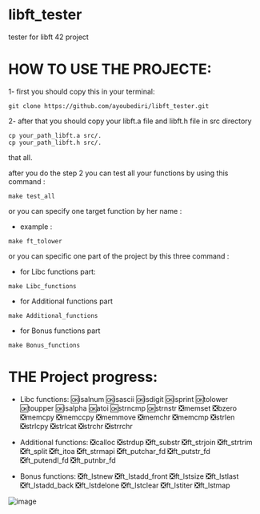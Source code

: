 # libft_tester
tester for libft 42 project
# HOW TO USE THE PROJECTE:

1- first you should copy this in your terminal:
```
git clone https://github.com/ayoubediri/libft_tester.git
```
2- after that you should copy your libft.a file and libft.h file in src directory
```
cp your_path_libft.a src/.
cp your_path_libft.h src/.
```
that all.

after you do the step 2 you can test all your functions by using this command :
```
make test_all
```
or you can specify one target function by her name :
- example :
```
make ft_tolower
```
or you can specific one part of the project by this three command :
- for Libc functions part:
```
make Libc_functions
```
- for Additional functions part
```
make Additional_functions
```
- for Bonus functions part
```
make Bonus_functions
```
# THE Project progress:
- Libc functions:
  🆗isalnum
  🆗isascii
  🆗isdigit
  🆗isprint
  🆗tolower
  🆗toupper
  🆗isalpha
  🆗atoi
  🆗strncmp
  🆗strnstr
  ❎memset
  ❎bzero
  ❎memcpy
  ❎memccpy
  ❎memmove
  ❎memchr
  ❎memcmp
  ❎strlen
  ❎strlcpy
  ❎strlcat
  ❎strchr
  ❎strrchr

- Additional functions:
  ❎calloc
  ❎strdup
  ❎ft_substr
  ❎ft_strjoin
  ❎ft_strtrim
  ❎ft_split
  ❎ft_itoa
  ❎ft_strmapi
  ❎ft_putchar_fd
  ❎ft_putstr_fd
  ❎ft_putendl_fd
  ❎ft_putnbr_fd

- Bonus functions:
  ❎ft_lstnew
  ❎ft_lstadd_front
  ❎ft_lstsize
  ❎ft_lstlast
  ❎ft_lstadd_back
  ❎ft_lstdelone
  ❎ft_lstclear
  ❎ft_lstiter
  ❎ft_lstmap

![image](https://github.com/user-attachments/assets/de4abd85-4da6-4837-a9e9-0cd7ad8f1964)
